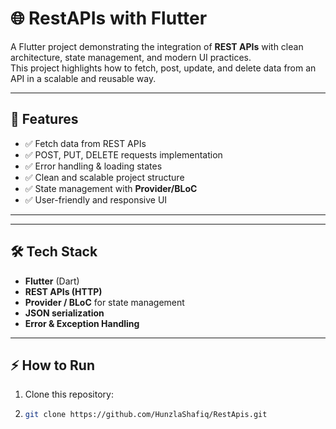 # 🌐 RestAPIs with Flutter

A Flutter project demonstrating the integration of **REST APIs** with clean architecture, state management, and modern UI practices.  
This project highlights how to fetch, post, update, and delete data from an API in a scalable and reusable way.

---

## 🚀 Features

- ✅ Fetch data from REST APIs  
- ✅ POST, PUT, DELETE requests implementation  
- ✅ Error handling & loading states  
- ✅ Clean and scalable project structure  
- ✅ State management with **Provider/BLoC**  
- ✅ User-friendly and responsive UI  

---

---

## 🛠️ Tech Stack

- **Flutter** (Dart)  
- **REST APIs (HTTP)**  
- **Provider / BLoC** for state management  
- **JSON serialization**  
- **Error & Exception Handling**

---

## ⚡ How to Run

1. Clone this repository:
2. 
   ```bash
   git clone https://github.com/HunzlaShafiq/RestApis.git
   

